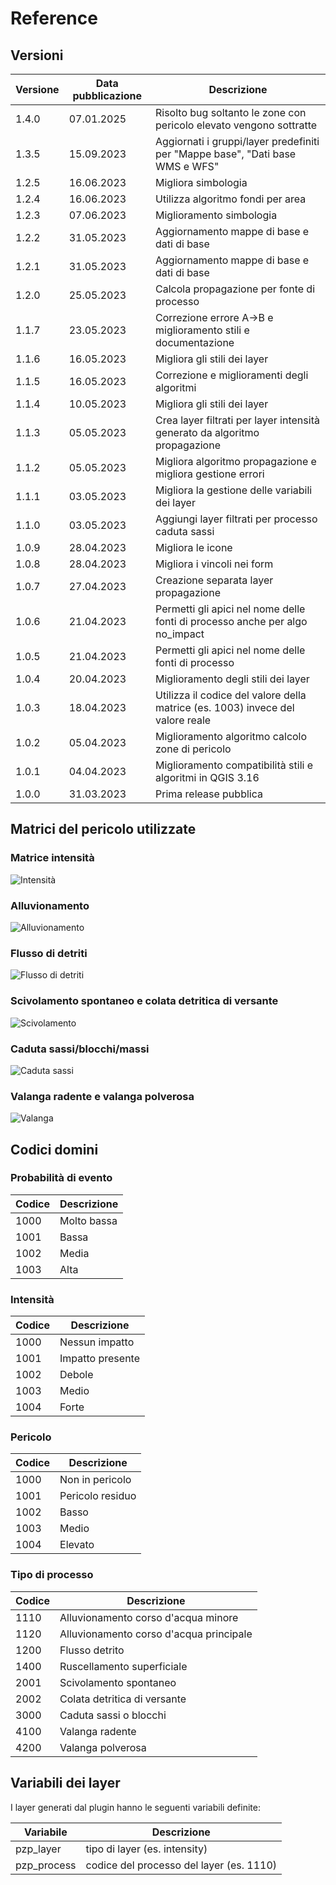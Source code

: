 # Reference

## Versioni

| Versione | Data pubblicazione | Descrizione                                                                    |
| -------- | ------------------ | ------------------------------------------------------------------------------ |
| 1.4.0    | 07.01.2025         | Risolto bug soltanto le zone con pericolo elevato vengono sottratte            |
| 1.3.5    | 15.09.2023         | Aggiornati i gruppi/layer predefiniti per "Mappe base", "Dati base WMS e WFS"  |
| 1.2.5    | 16.06.2023         | Migliora simbologia                                                            |
| 1.2.4    | 16.06.2023         | Utilizza algoritmo fondi per area                                              |
| 1.2.3    | 07.06.2023         | Miglioramento simbologia                                                       |
| 1.2.2    | 31.05.2023         | Aggiornamento mappe di base e dati di base                                     |
| 1.2.1    | 31.05.2023         | Aggiornamento mappe di base e dati di base                                     |
| 1.2.0    | 25.05.2023         | Calcola propagazione per fonte di processo                                     |
| 1.1.7    | 23.05.2023         | Correzione errore A->B e miglioramento stili e documentazione                  |
| 1.1.6    | 16.05.2023         | Migliora gli stili dei layer                                                   |
| 1.1.5    | 16.05.2023         | Correzione e miglioramenti degli algoritmi                                     |
| 1.1.4    | 10.05.2023         | Migliora gli stili dei layer                                                   |
| 1.1.3    | 05.05.2023         | Crea layer filtrati per layer intensità generato da algoritmo propagazione     |
| 1.1.2    | 05.05.2023         | Migliora algoritmo propagazione e migliora gestione errori                     |
| 1.1.1    | 03.05.2023         | Migliora la gestione delle variabili dei layer                                 |
| 1.1.0    | 03.05.2023         | Aggiungi layer filtrati per processo caduta sassi                              |
| 1.0.9    | 28.04.2023         | Migliora le icone                                                              |
| 1.0.8    | 28.04.2023         | Migliora i vincoli nei form                                                    |
| 1.0.7    | 27.04.2023         | Creazione separata layer propagazione                                          |
| 1.0.6    | 21.04.2023         | Permetti gli apici nel nome delle fonti di processo anche per algo no_impact   |
| 1.0.5    | 21.04.2023         | Permetti gli apici nel nome delle fonti di processo                            |
| 1.0.4    | 20.04.2023         | Miglioramento degli stili dei layer                                            |
| 1.0.3    | 18.04.2023         | Utilizza il codice del valore della matrice (es. 1003) invece del valore reale |
| 1.0.2    | 05.04.2023         | Miglioramento algoritmo calcolo zone di pericolo                               |
| 1.0.1    | 04.04.2023         | Miglioramento compatibilità stili e algoritmi in QGIS 3.16                     |
| 1.0.0    | 31.03.2023         | Prima release pubblica                                                         |

## Matrici del pericolo utilizzate

### Matrice intensità

![Intensità](./assets/matrice_intensita.jpg)

### Alluvionamento

![Alluvionamento](./assets/matrice_alluvionamento.jpg)

### Flusso di detriti

![Flusso di detriti](./assets/matrice_flusso_detrito.jpg)

### Scivolamento spontaneo e colata detritica di versante

![Scivolamento](./assets/matrice_scivolamento.jpg)

### Caduta sassi/blocchi/massi

![Caduta sassi](./assets/matrice_caduta_sassi.jpg)

### Valanga radente e valanga polverosa

![Valanga](./assets/matrice_valanga.jpg)

## Codici domini

### Probabilità di evento

| Codice | Descrizione |
| ------ | ----------- |
| 1000   | Molto bassa |
| 1001   | Bassa       |
| 1002   | Media       |
| 1003   | Alta        |

### Intensità

| Codice | Descrizione      |
| ------ | ---------------- |
| 1000   | Nessun impatto   |
| 1001   | Impatto presente |
| 1002   | Debole           |
| 1003   | Medio            |
| 1004   | Forte            |

### Pericolo

| Codice | Descrizione      |
| ------ | ---------------- |
| 1000   | Non in pericolo  |
| 1001   | Pericolo residuo |
| 1002   | Basso            |
| 1003   | Medio            |
| 1004   | Elevato          |

### Tipo di processo

| Codice | Descrizione                             |
| ------ | --------------------------------------- |
| 1110   | Alluvionamento corso d'acqua minore     |
| 1120   | Alluvionamento corso d'acqua principale |
| 1200   | Flusso detrito                          |
| 1400   | Ruscellamento superficiale              |
| 2001   | Scivolamento spontaneo                  |
| 2002   | Colata detritica di versante            |
| 3000   | Caduta sassi o blocchi                  |
| 4100   | Valanga radente                         |
| 4200   | Valanga polverosa                       |

## Variabili dei layer

I layer generati dal plugin hanno le seguenti variabili definite:

| Variabile   | Descrizione                              |
| ----------- | ---------------------------------------- |
| pzp_layer   | tipo di layer (es. intensity)            |
| pzp_process | codice del processo del layer (es. 1110) |
